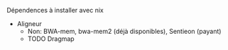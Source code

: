 Dépendences à installer avec nix 
- Aligneur
	- Non: BWA-mem, bwa-mem2 (déjà disponibles), Sentieon (payant)
	- TODO Dragmap
